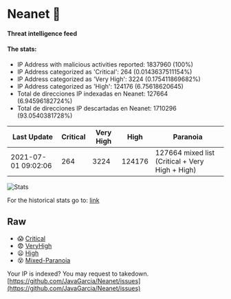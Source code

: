 # Neanet :hocho:
#### Threat intelligence feed
#### The stats:

- IP Address with malicious activities reported: 1837960 (100%)
- IP Address categorized as 'Critical':  264 (0.0143637511154%)
- IP Address categorized as 'Very High':  3224 (0.175411869682%)
- IP Address categorized as 'High':  124176 (6.75618620645)
- Total de direcciones IP indexadas en Neanet:  127664 (6.94596182724%)
- Total de direcciones IP descartadas en Neanet:  1710296 (93.0540381728%)

| Last Update | Critical | Very High | High | Paranoia |
| --- | --- | --- | --- | --- |
| 2021-07-01 09:02:06 | 264 | 3224 | 124176 | 127664 mixed list (Critical + Very High + High)|

![Stats](https://docs.google.com/spreadsheets/d/e/2PACX-1vSnaNMIXVabIpDJjufMlzH7poXnshF3mgd8Is1g9ytUEzVsP5my4Trn8f-xkoLLQ38xpL3HtmUexLo6/pubchart?oid=501124687&format=image)

For the historical stats go to: [link](/stats.csv)
## Raw
- :scream: [Critical](https://raw.githubusercontent.com/JavaGarcia/Neanet/master/blacklists/neanet_critical.txt)
- :fearful: [VeryHigh](https://raw.githubusercontent.com/JavaGarcia/Neanet/master/blacklists/neanet_veryHigh.txtt)
- :frowning: [High](https://raw.githubusercontent.com/JavaGarcia/Neanet/master/blacklists/neanet_high.txt)
- :dizzy_face: [Mixed-Paranoia](https://raw.githubusercontent.com/JavaGarcia/Neanet/master/blacklists/neanet_all.txt)


Your IP is indexed? You may request to takedown. [https://github.com/JavaGarcia/Neanet/issues](https://github.com/JavaGarcia/Neanet/issues)





































































































































































































































































































































































































































































































































































































































































































































































































































































































































































































































































































































































































































































































































































































































































































































































































































































































































































































































































































































































































































































































































































































































































































































































































































































































































































































































































































































































































































































































































































































































































































































































































































































































































































































































































































































































































































































































































































































































































































































































































































































































































































































































































































































































































































































































































































































































































































































































































































































































































































































































































































































































































































































































































































































































































































































































































































































































































































































































































































































































































































































































































































































































































































































































































































































































































































































































































































































































































































































































































































































































































































































































































































































































































































































































































































































